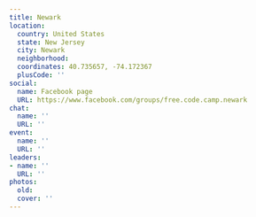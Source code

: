 ```yaml
---
title: Newark
location:
  country: United States
  state: New Jersey
  city: Newark
  neighborhood: 
  coordinates: 40.735657, -74.172367
  plusCode: ''
social:
  name: Facebook page
  URL: https://www.facebook.com/groups/free.code.camp.newark
chat:
  name: ''
  URL: ''
event:
  name: ''
  URL: ''
leaders:
- name: ''
  URL: ''
photos:
  old: 
  cover: ''
---
```

